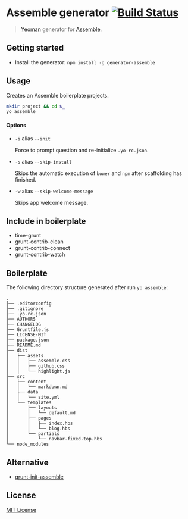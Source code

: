 # Assemble generator [![Build Status](https://travis-ci.org/assemble/generator-assemble.png)](https://travis-ci.org/assemble/generator-assemble)

> [Yeoman][yeoman] generator for [Assemble][assemble].

## Getting started
- Install the generator:
    `npm install -g generator-assemble`


## Usage

Creates an Assemble boilerplate projects.

```bash
mkdir project && cd $_
yo assemble
```

#### Options

* `-i` alias `--init`

  Force to prompt question and re-initialize `.yo-rc.json`.

* `-s` alias `--skip-install`

  Skips the automatic execution of `bower` and `npm` after scaffolding has finished.

* `-w` alias `--skip-welcome-message`

  Skips app welcome message.


## Include in boilerplate
* time-grunt
* grunt-contrib-clean
* grunt-contrib-connect
* grunt-contrib-watch


## Boilerplate
The following directory structure generated after run `yo assemble`:

    .
    ├── .editorconfig
    ├── .gitignore
    ├── .yo-rc.json
    ├── AUTHORS
    ├── CHANGELOG
    ├── Gruntfile.js
    ├── LICENSE-MIT
    ├── package.json
    ├── README.md
    ├── dist
    │   ├── assets
    │   │   ├── assemble.css
    │   │   ├── github.css
    │   │   └── highlight.js
    ├── src
    │   ├── content
    │   │   └── markdown.md
    │   ├── data
    │   │   └── site.yml
    │   └── templates
    │       ├── layouts
    │       │   └── default.md
    │       ├── pages
    │       │   ├── index.hbs
    │       │   └── blog.hbs
    │       └── partials
    │           └── navbar-fixed-top.hbs
    └── node_modules

## Alternative

 * [grunt-init-assemble](https://github.com/assemble/grunt-init-assemble)


## License
[MIT License](http://en.wikipedia.org/wiki/MIT_License)

[yeoman]: http://yeoman.io/
[assemble]: http://assemble.io
